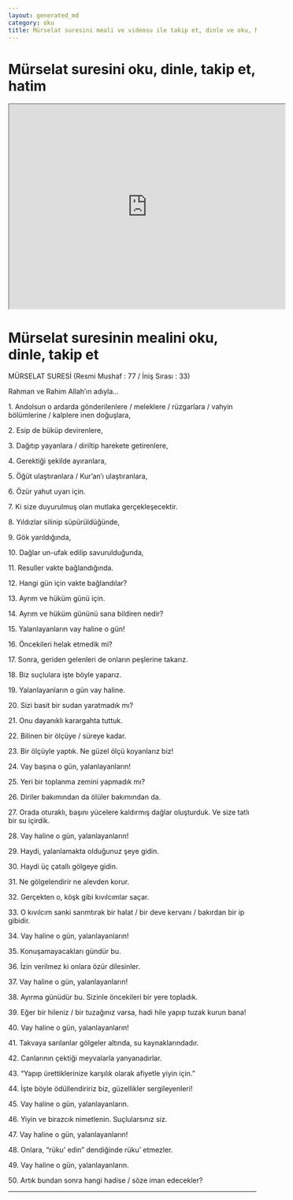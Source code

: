 ```yaml
---
layout: generated_md
category: oku
title: Mürselat suresini meali ve videosu ile takip et, dinle ve oku, Mürselat dinle, Mürselat meali, hatim dinle, hatim yap.
---
```


<div class="container">
  <div class="row">
    <div class="col-lg-12">
      <h1>Mürselat suresini oku, dinle, takip et, hatim</h1>
      <div class="div-youtube-embed">
        <iframe width="560" height="415" src="https://www.youtube.com/embed/">frameborder="0" allowfullscreen></iframe>
      </div>
    </div>
  </div>

  <div class="row">
    <div class="col-lg-12">
      <h1>Mürselat suresinin mealini oku, dinle, takip et</h1>
      <div><p>MÜRSELAT SURESİ (Resmi Mushaf : 77 / İniş Sırası : 33)</p><p>Rahman ve Rahim Allah’ın adıyla…</p><p></p><p></p><p>1. Andolsun o ardarda gönderilenlere / meleklere / rüzgarlara / vahyin bölümlerine / kalplere inen doğuşlara,</p><p></p><p></p><p>2. Esip de büküp devirenlere,</p><p></p><p></p><p>3. Dağıtıp yayanlara / diriltip harekete getirenlere,</p><p></p><p></p><p>4. Gerektiği şekilde ayıranlara,</p><p></p><p></p><p>5. Öğüt ulaştıranlara / Kur’an’ı ulaştıranlara,</p><p></p><p></p><p>6. Özür yahut uyarı için.</p><p></p><p></p><p>7. Ki size duyurulmuş olan mutlaka gerçekleşecektir.</p><p></p><p></p><p>8. Yıldızlar silinip süpürüldüğünde,</p><p></p><p></p><p>9. Gök yarıldığında,</p><p></p><p></p><p>10. Dağlar un-ufak edilip savurulduğunda,</p><p></p><p></p><p>11. Resuller vakte bağlandığında.</p><p></p><p></p><p>12. Hangi gün için vakte bağlandılar?</p><p></p><p></p><p>13. Ayrım ve hüküm günü için.</p><p></p><p></p><p>14. Ayrım ve hüküm gününü sana bildiren nedir?</p><p></p><p></p><p>15. Yalanlayanların vay haline o gün!</p><p></p><p></p><p>16. Öncekileri helak etmedik mi?</p><p></p><p></p><p>17. Sonra, geriden gelenleri de onların peşlerine takarız.</p><p></p><p></p><p>18. Biz suçlulara işte böyle yaparız.</p><p></p><p></p><p>19. Yalanlayanların o gün vay haline.</p><p></p><p></p><p>20. Sizi basit bir sudan yaratmadık mı?</p><p></p><p></p><p>21. Onu dayanıklı karargahta tuttuk.</p><p></p><p></p><p>22. Bilinen bir ölçüye / süreye kadar.</p><p></p><p></p><p>23. Bir ölçüyle yaptık. Ne güzel ölçü koyanlarız biz!</p><p></p><p></p><p>24. Vay başına o gün, yalanlayanların!</p><p></p><p></p><p>25. Yeri bir toplanma zemini yapmadık mı?</p><p></p><p></p><p>26. Diriler bakımından da ölüler bakımından da.</p><p></p><p></p><p>27. Orada oturaklı, başını yücelere kaldırmış dağlar oluşturduk. Ve size tatlı bir su içirdik.</p><p></p><p></p><p>28. Vay haline o gün, yalanlayanların!</p><p></p><p></p><p>29. Haydi, yalanlamakta olduğunuz şeye gidin.</p><p></p><p></p><p>30. Haydi üç çatallı gölgeye gidin.</p><p></p><p></p><p>31. Ne gölgelendirir ne alevden korur.</p><p></p><p></p><p>32. Gerçekten o, köşk gibi kıvılcımlar saçar.</p><p></p><p></p><p>33. O kıvılcım sanki sarımtırak bir halat / bir deve kervanı / bakırdan bir ip gibidir.</p><p></p><p></p><p>34. Vay haline o gün, yalanlayanların!</p><p></p><p></p><p>35. Konuşamayacakları gündür bu.</p><p></p><p></p><p>36. İzin verilmez ki onlara özür dilesinler.</p><p></p><p></p><p>37. Vay haline o gün, yalanlayanların!</p><p></p><p></p><p>38. Ayırma günüdür bu. Sizinle öncekileri bir yere topladık.</p><p></p><p></p><p>39. Eğer bir hileniz / bir tuzağınız varsa, hadi hile yapıp tuzak kurun bana!</p><p></p><p></p><p>40. Vay haline o gün, yalanlayanların!</p><p></p><p></p><p>41. Takvaya sarılanlar gölgeler altında, su kaynaklarındadır.</p><p></p><p></p><p>42. Canlarının çektiği meyvalarla yanyanadırlar.</p><p></p><p></p><p>43. “Yapıp ürettiklerinize karşılık olarak afiyetle yiyin için.”</p><p></p><p></p><p>44. İşte böyle ödüllendiririz biz, güzellikler sergileyenleri!</p><p></p><p></p><p>45. Vay haline o gün, yalanlayanların.</p><p></p><p></p><p>46. Yiyin ve birazcık nimetlenin. Suçlularsınız siz.</p><p></p><p></p><p>47. Vay haline o gün, yalanlayanların!</p><p></p><p></p><p>48. Onlara, “rüku’ edin” dendiğinde rüku’ etmezler.</p><p></p><p></p><p>49. Vay haline o gün, yalanlayanların.</p><p></p><p></p><p>50. Artık bundan sonra hangi hadise / söze iman edecekler?</p><p></p><p></p><p></p><p></p></div>
    </div>
  </div>
</div>
<hr />